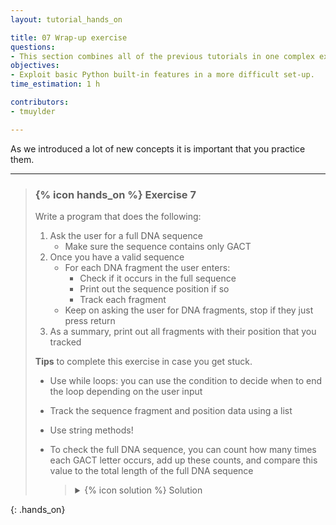 ```yaml
---
layout: tutorial_hands_on

title: 07 Wrap-up exercise
questions:
- This section combines all of the previous tutorials in one complex exercise
objectives:
- Exploit basic Python built-in features in a more difficult set-up. 
time_estimation: 1 h

contributors:
- tmuylder

---
```




As we introduced a lot of new concepts it is important that you practice them.

----

> ### {% icon hands_on %} Exercise 7
>
> Write a program that does the following:
> 
> 1. Ask the user for a full DNA sequence
>     - Make sure the sequence contains only GACT
> 2. Once you have a valid sequence
>     - For each DNA fragment the user enters:
>         - Check if it occurs in the full sequence
>         - Print out the sequence position if so
>         - Track each fragment
>     - Keep on asking the user for DNA fragments, stop if they just press return
> 3. As a summary, print out all fragments with their position that you tracked
> 
> **Tips** to complete this exercise in case you get stuck.
> - Use while loops: you can use the condition to decide when to end the loop depending on the user input
> - Track the sequence fragment and position data using a list
> - Use string methods!
> - To check the full DNA sequence, you can count how many times each GACT letter occurs, add up these counts, and compare this value to the total length of the full DNA sequence
> 
>    > <details markdown="1">
>    > <summary>{% icon solution %} Solution
>    > </summary>
>    > 
>    > ```python
>    > # This variable will be used for the while loop
>    > validSequence = False
>    >  
>    > # Keep on going as long as the DNA sequence is not valid
>    > while not validSequence:
>    >     # Get a string from the user
>    >     fullDnaSequence = input("Please enter your full DNA sequence:")
>    >     fullDnaSequence = fullDnaSequence.upper()
>    >     
>    >     # Count the GACT characters in the sequence
>    >     gactCount = 0
>    >     for code in 'GACT':
>    >         gactCount += fullDnaSequence.count(code)
>    >  
>    >     # Check if the number of GACT characters matches the full length of the sequence
>    >     # and set validSequence to True if so - this will stop the while: loop
>    >     if gactCount == len(fullDnaSequence):
>    >         validSequence = True
>    >     else:
>    >         print("\nInvalid sequence, only GACT allowed, try again!.\n")
>    > 
>    > # Print some line breaks
>    > print("\n\n")
>    >  
>    > # Prime the list to track the DNA fragments and the variable for the while loop
>    > dnaFragmentInfo = []
>    > dnaFragment = input("Please give a DNA fragment to check:")
>    >  
>    > while dnaFragment:
>    >     
>    >     # Check if present at all
>    >     dnaFragmentCount = fullDnaSequence.count(dnaFragment)
>    >     if dnaFragmentCount:
>    >         currentDnaSequenceIndex = 0
>    >         for i in range(dnaFragmentCount):        
>    >             # Equivalent to currentDnaSequenceIndex = currentDnaSequenceIndex + fullDna...
>    >             currentDnaSequenceIndex += fullDnaSequence[currentDnaSequenceIndex:].index(dnaFragment)
>    >  
>    >             print("\n  Fragment {} present at position {}.\n".format(dnaFragment,currentDnaSequenceIndex + 1))
>    >             dnaFragmentInfo.append((currentDnaSequenceIndex + 1,dnaFragment))
>    >             currentDnaSequenceIndex += 1
>    >     else:
>    >         print("\n  Fragment {} not present!\n".format(dnaFragment))
>    >  
>    >     dnaFragment = input("Please give a DNA fragment to check:")
>    > 
>    > # Print some line breaks
>    > print("\n\n")
>    > 
>    > # Print out the fragment information again, first sort it
>    > dnaFragmentInfo.sort()
>    > for (dnaFragmentPosition,dnaFragment) in dnaFragmentInfo:
>    >     print("Found {} at position {}".format(dnaFragment,dnaFragmentPosition))
>    > ```
>    > </details>
>
{: .hands_on}
